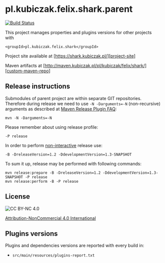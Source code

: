 
pl.kubiczak.felix.shark.parent
==============================

[![Build Status](https://travis-ci.org/wiiitek/pl.kubiczak.felix.shark.parent.svg?branch=master)](https://travis-ci.org/wiiitek/pl.kubiczak.felix.shark.parent)


This project manages properties and plugins versions for other projects with

    <groupId>pl.kubiczak.felix.shark</groupId>

Project site available at [https://shark.kubiczak.pl/][project-site]

Maven artifacts at [http://maven.kubiczak.pl/pl/kubiczak/felix/shark/][custom-maven-repo]

Release instructions
--------------------

Submodules of parent project are within separate GIT repositories.
Therefore during release we need to use `-N -Darguments=-N` (non-recursive) arguments
as described at [Maven Release Plugin FAQ][maven-release-plugin-faq]:

    mvn -N -Darguments=-N

Please remember about using release profile:

    -P release

In order to perform [non-interactive][maven-release-plugin-non-interative] release use:

    -B -DreleaseVersion=1.2 -DdevelopmentVersion=1.3-SNAPSHOT

To sum it up, release may be performed with following commands:

    mvn release:prepare -B -DreleaseVersion=1.2 -DdevelopmentVersion=1.3-SNAPSHOT -P release
    mvn release:perform -B -P release

License
-------

![CC BY-NC 4.0](https://licensebuttons.net/l/by-nc/4.0/88x31.png "Attribution-NonCommercial 4.0 International")

[Attribution-NonCommercial 4.0 International][license]


Plugins versions
---------------------

Plugins and dependencies versions are reported with every build in:

* `src/main/resources/plugins-report.txt`

[license]: http://creativecommons.org/licenses/by-nc/4.0/
[project-site]: https://shark.kubiczak.pl/
[custom-maven-repo]: http://maven.kubiczak.pl/pl/kubiczak/felix/shark/
[maven-release-plugin-faq]: http://maven.apache.org/maven-release/maven-release-plugin/faq.html#nonrecursive
[maven-release-plugin-non-interative]: http://maven.apache.org/maven-release/maven-release-plugin/examples/non-interactive-release.html
